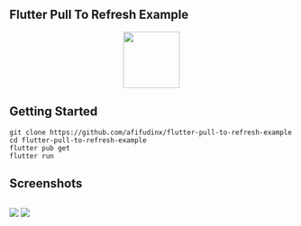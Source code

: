 ## Flutter Pull To Refresh Example

<p align="center">
  <img src="https://avatars.githubusercontent.com/u/94339143?v=4" width=100/>
</p>

## Getting Started

```
git clone https://github.com/afifudinx/flutter-pull-to-refresh-example
cd flutter-pull-to-refresh-example
flutter pub get
flutter run
```

## Screenshots

<p style="float: left;">
  <img src="https://github.com/afifudinx/Flutter-Example/tree/main/Old/flutter-pull-to-refresh-example/blob/main/screenshots/1.png"/>
  <img src="https://github.com/afifudinx/Flutter-Example/tree/main/Old/flutter-pull-to-refresh-example/blob/main/screenshots/2.png"/>
</p>
